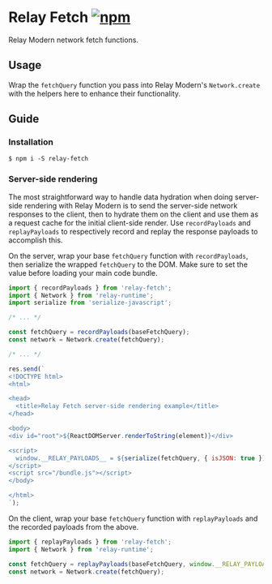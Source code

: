 # Relay Fetch [![npm][npm-badge]][npm]

Relay Modern network fetch functions.

## Usage

Wrap the `fetchQuery` function you pass into Relay Modern's `Network.create` with the helpers here to enhance their functionality.

## Guide

### Installation

```
$ npm i -S relay-fetch
```

### Server-side rendering

The most straightforward way to handle data hydration when doing server-side rendering with Relay Modern is to send the server-side network responses to the client, then to hydrate them on the client and use them as a request cache for the initial client-side render. Use `recordPayloads` and `replayPayloads` to respectively record and replay the response payloads to accomplish this.

On the server, wrap your base `fetchQuery` function with `recordPayloads`, then serialize the wrapped `fetchQuery` to the DOM. Make sure to set the value before loading your main code bundle.

```js
import { recordPayloads } from 'relay-fetch';
import { Network } from 'relay-runtime';
import serialize from 'serialize-javascript';

/* ... */

const fetchQuery = recordPayloads(baseFetchQuery);
const network = Network.create(fetchQuery);

/* ... */

res.send(`
<!DOCTYPE html>
<html>

<head>
  <title>Relay Fetch server-side rendering example</title>
</head>

<body>
<div id="root">${ReactDOMServer.renderToString(element)}</div>

<script>
  window.__RELAY_PAYLOADS__ = ${serialize(fetchQuery, { isJSON: true })};
</script>
<script src="/bundle.js"></script>
</body>

</html>
`);
```

On the client, wrap your base `fetchQuery` function with `replayPayloads` and the recorded payloads from the above.

```js
import { replayPayloads } from 'relay-fetch';
import { Network } from 'relay-runtime';

const fetchQuery = replayPayloads(baseFetchQuery, window.__RELAY_PAYLOADS__);
const network = Network.create(fetchQuery);
```

[npm-badge]: https://img.shields.io/npm/v/relay-fetch.svg
[npm]: https://www.npmjs.org/package/relay-fetch
